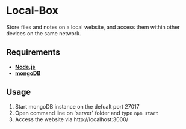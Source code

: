 # Local-Box
Store files and notes on a local website, and access them within other devices on the same network.

## Requirements
- [**Node.js**](https://nodejs.org/)
- [**mongoDB**](https://www.mongodb.com/)

## Usage
1. Start mongoDB instance  on the defualt port 27017
2. Open command line on 'server' folder and type ```npm start```
3. Access the website via http://localhost:3000/
